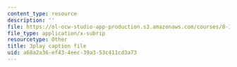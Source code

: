 ```yaml
---
content_type: resource
description: ''
file: https://ol-ocw-studio-app-production.s3.amazonaws.com/courses/8-13-14-experimental-physics-i-ii-junior-lab-fall-2016-spring-2017/a68a2a36ef434eec39a353c411cd3a73_79noW-0WuAI.srt
file_type: application/x-subrip
resourcetype: Other
title: 3play caption file
uid: a68a2a36-ef43-4eec-39a3-53c411cd3a73
---
```

